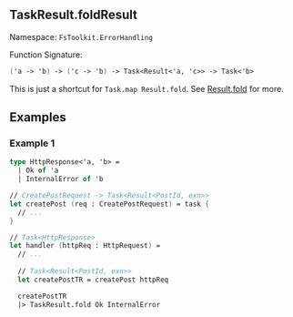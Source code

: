 ## TaskResult.foldResult

Namespace: `FsToolkit.ErrorHandling`

Function Signature:

```fsharp
('a -> 'b) -> ('c -> 'b) -> Task<Result<'a, 'c>> -> Task<'b>
```

This is just a shortcut for `Task.map Result.fold`. See [Result.fold](../result/fold.md) for more.

## Examples

### Example 1

```fsharp
type HttpResponse<'a, 'b> =
  | Ok of 'a
  | InternalError of 'b

// CreatePostRequest -> Task<Result<PostId, exn>>
let createPost (req : CreatePostRequest) = task {
  // ...
}

// Task<HttpResponse>
let handler (httpReq : HttpRequest) = 
  // ... 
  
  // Task<Result<PostId, exn>>
  let createPostTR = createPost httpReq

  createPostTR
  |> TaskResult.fold Ok InternalError
```
